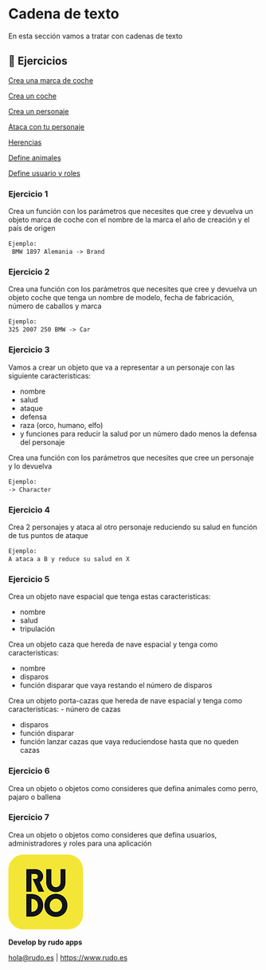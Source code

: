 # Cadena de texto
En esta sección vamos a tratar con cadenas de texto

## 📝 Ejercicios
[Crea una marca de coche](#Ejercicio-1)

[Crea un coche](#Ejercicio-2)

[Crea un personaje](#Ejercicio-3)

[Ataca con tu personaje](#Ejercicio-4)

[Herencias](#Ejercicio-5)

[Define animales](#Ejercicio-6)

[Define usuario y roles](#Ejercicio-7)


### Ejercicio 1

Crea un función con los parámetros que necesites que cree y devuelva un objeto marca de coche con el nombre de la marca el año de creación y el país de origen
```
Ejemplo:
 BMW 1897 Alemania -> Brand
```
### Ejercicio 2

Crea una función con los parámetros que necesites que cree y devuelva un objeto coche que tenga un nombre de modelo, fecha de fabricación, número de caballos y marca
```
Ejemplo:
325 2007 250 BMW -> Car
```

### Ejercicio 3
Vamos a crear un objeto que va a representar a un personaje con las siguiente caracteristicas:
- nombre
- salud
- ataque
- defensa
- raza (orco, humano, elfo)
- y funciones para reducir la salud por un número dado menos la defensa del personaje

Crea una función con los parámetros que necesites que cree un personaje y lo devuelva
```
Ejemplo:
-> Character
```

### Ejercicio 4
Crea 2 personajes y ataca al otro personaje reduciendo su salud en función de tus puntos de ataque
```
Ejemplo:
A ataca a B y reduce su salud en X
```

### Ejercicio 5
Crea un objeto nave espacial que tenga estas caracteristicas:
- nombre
- salud
- tripulación

Crea un objeto caza que hereda de nave espacial y tenga como caracteristicas: 
- nombre
- disparos
- función disparar que vaya restando el número de disparos

Crea un objeto porta-cazas que hereda de nave espacial y tenga como características: - núnero de cazas
- disparos
- función disparar
- función lanzar cazas que vaya reduciendose hasta que no queden cazas


### Ejercicio 6
Crea un objeto o objetos como consideres que defina animales como perro, pajaro o ballena

### Ejercicio 7
Crea un objeto o objetos como consideres que defina usuarios, administradores y roles para una aplicación

![Rudo](../README/rudo.png)

**Develop by rudo apps**

hola@rudo.es | https://www.rudo.es
